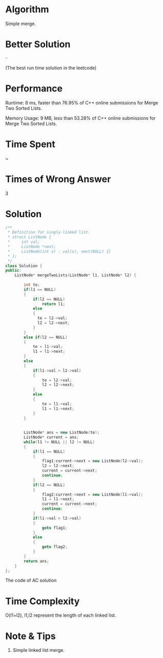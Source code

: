 # Algorithm

Simple merge.

# Better Solution

```c++
~
```

(The best run time solution in the leetcode)

# Performance

Runtime: 8 ms, faster than 76.95% of C++ online submissions for Merge Two Sorted Lists.

Memory Usage: 9 MB, less than 53.28% of C++ online submissions for Merge Two Sorted Lists.

# Time Spent

~

# Times of Wrong Answer

3

# Solution

```c++
/**
 * Definition for singly-linked list.
 * struct ListNode {
 *     int val;
 *     ListNode *next;
 *     ListNode(int x) : val(x), next(NULL) {}
 * };
 */
class Solution {
public:
    ListNode* mergeTwoLists(ListNode* l1, ListNode* l2) {
        
        int te;
        if(l1 == NULL)
        {
            if(l2 == NULL)
                return l1;
            else
            {
              te = l2->val;
              l2 = l2->next;
            }
        }
        else if(l2 == NULL)
        {
            te = l1->val;
            l1 = l1->next;
        }   
        else
        {
            if(l1->val > l2->val)
            {
                te = l2->val;
                l2 = l2->next;
            }
            else
            {
                te = l1->val;
                l1 = l1->next;
            }
        }
        
        
        ListNode* ans = new ListNode(te);
        ListNode* current = ans;
        while(l1 != NULL || l2 != NULL)
        {
            if(l1 == NULL)
            {
                flag1:current->next = new ListNode(l2->val);
                l2 = l2->next;
                current = current->next;
                continue;
            }    
            if(l2 == NULL)
            {
                flag2:current->next = new ListNode(l1->val);
                l1 = l1->next;
                current = current->next;
                continue;
            }
            if(l1->val > l2->val)
            {
                goto flag1;
            }
            else
            {
                goto flag2;
            }
        }
        return ans;
    }
};
```

The code of AC solution

# Time Complexity

O(l1+l2), l1,l2 represent the length of each linked list.

# Note & Tips

1. Simple linked list merge.